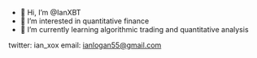 - 👋 Hi, I’m @IanXBT
- 👀 I’m interested in quantitative finance
- 🌱 I’m currently learning algorithmic trading and quantitative analysis

twitter: ian_xox
email: ianlogan55@gmail.com

